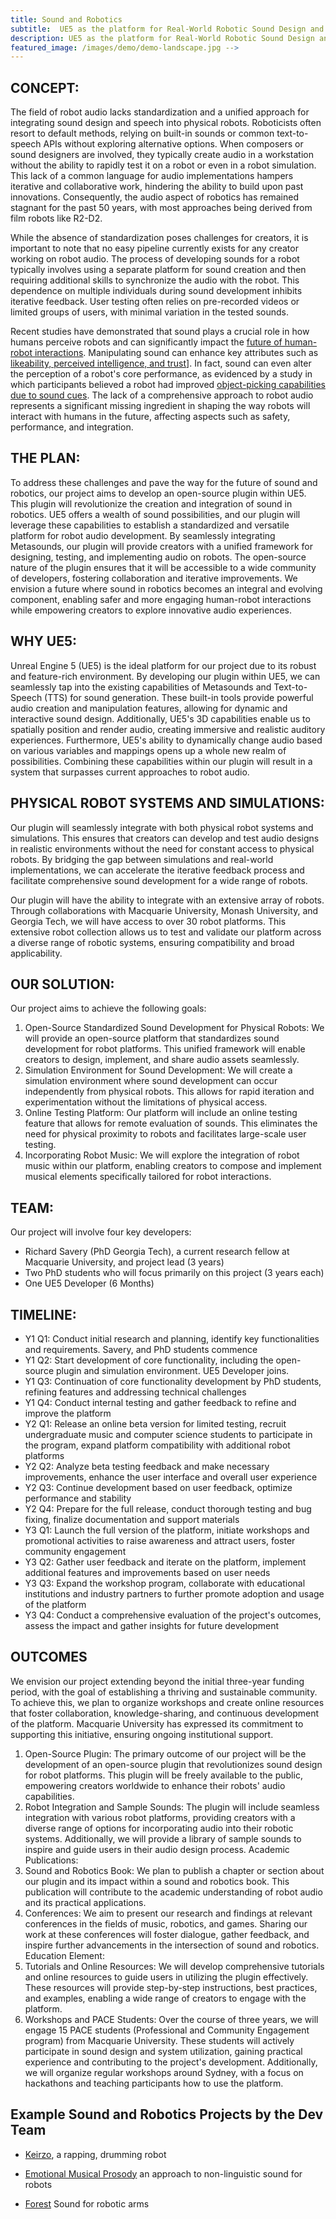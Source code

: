 ```yaml
---
title: Sound and Robotics
subtitle:  UE5 as the platform for Real-World Robotic Sound Design and Interaction
description: UE5 as the platform for Real-World Robotic Sound Design and Interaction
featured_image: /images/demo/demo-landscape.jpg -->
---
```


## CONCEPT:
The field of robot audio lacks standardization and a unified approach for integrating sound design and speech into physical robots. Roboticists often resort to default methods, relying on built-in sounds or common text-to-speech APIs without exploring alternative options. When composers or sound designers are involved, they typically create audio in a workstation without the ability to rapidly test it on a robot or even in a robot simulation. This lack of a common language for audio implementations hampers iterative and collaborative work, hindering the ability to build upon past innovations. Consequently, the audio aspect of robotics has remained stagnant for the past 50 years, with most approaches being derived from film robots like R2-D2.

While the absence of standardization poses challenges for creators, it is important to note that no easy pipeline currently exists for any creator working on robot audio. The process of developing sounds for a robot typically involves using a separate platform for sound creation and then requiring additional skills to synchronize the audio with the robot. This dependence on multiple individuals during sound development inhibits iterative feedback. User testing often relies on pre-recorded videos or limited groups of users, with minimal variation in the tested sounds.

Recent studies have demonstrated that sound plays a crucial role in how humans perceive robots and can significantly impact the [future of human-robot interactions](http://127.0.0.1:4000/project/shimiandprosody). Manipulating sound can enhance key attributes such as [likeability, perceived intelligence, and trust](https://www.researchgate.net/publication/358198614_Emotional_musical_prosody_for_the_enhancement_of_trust_Audio_design_for_robotic_arm_communication)]. In fact, sound can even alter the perception of a robot's core performance, as evidenced by a study in which participants believed a robot had improved [object-picking capabilities due to sound cues](https://www.frontiersin.org/articles/10.3389/frobt.2021.662355/full). The lack of a comprehensive approach to robot audio represents a significant missing ingredient in shaping the way robots will interact with humans in the future, affecting aspects such as safety, performance, and integration.


## THE PLAN:
To address these challenges and pave the way for the future of sound and robotics, our project aims to develop an open-source plugin within UE5. This plugin will revolutionize the creation and integration of sound in robotics. UE5 offers a wealth of sound possibilities, and our plugin will leverage these capabilities to establish a standardized and versatile platform for robot audio development. By seamlessly integrating Metasounds, our plugin will provide creators with a unified framework for designing, testing, and implementing audio on robots.
The open-source nature of the plugin ensures that it will be accessible to a wide community of developers, fostering collaboration and iterative improvements. We envision a future where sound in robotics becomes an integral and evolving component, enabling safer and more engaging human-robot interactions while empowering creators to explore innovative audio experiences.

## WHY UE5: 
Unreal Engine 5 (UE5) is the ideal platform for our project due to its robust and feature-rich environment. By developing our plugin within UE5, we can seamlessly tap into the existing capabilities of Metasounds and Text-to-Speech (TTS) for sound generation. These built-in tools provide powerful audio creation and manipulation features, allowing for dynamic and interactive sound design. Additionally, UE5's 3D capabilities enable us to spatially position and render audio, creating immersive and realistic auditory experiences. Furthermore, UE5's ability to dynamically change audio based on various variables and mappings opens up a whole new realm of possibilities. Combining these capabilities within our plugin will result in a system that surpasses current approaches to robot audio.

## PHYSICAL ROBOT SYSTEMS AND SIMULATIONS: 
Our plugin will seamlessly integrate with both physical robot systems and simulations. This ensures that creators can develop and test audio designs in realistic environments without the need for constant access to physical robots. By bridging the gap between simulations and real-world implementations, we can accelerate the iterative feedback process and facilitate comprehensive sound development for a wide range of robots.

Our plugin will have the ability to integrate with an extensive array of robots. Through collaborations with Macquarie University, Monash University, and Georgia Tech, we will have access to over 30 robot platforms. This extensive robot collection allows us to test and validate our platform across a diverse range of robotic systems, ensuring compatibility and broad applicability.

## OUR SOLUTION: 
Our project aims to achieve the following goals:
1.	Open-Source Standardized Sound Development for Physical Robots: We will provide an open-source platform that standardizes sound development for robot platforms. This unified framework will enable creators to design, implement, and share audio assets seamlessly.
2.	Simulation Environment for Sound Development: We will create a simulation environment where sound development can occur independently from physical robots. This allows for rapid iteration and experimentation without the limitations of physical access.
3.	Online Testing Platform: Our platform will include an online testing feature that allows for remote evaluation of sounds. This eliminates the need for physical proximity to robots and facilitates large-scale user testing.
4.	Incorporating Robot Music: We will explore the integration of robot music within our platform, enabling creators to compose and implement musical elements specifically tailored for robot interactions.


## TEAM:
Our project will involve four key developers:
-	Richard Savery (PhD Georgia Tech), a current research fellow at Macquarie University, and project lead (3 years)
-	Two PhD students who will focus primarily on this project (3 years each)
-	One UE5 Developer (6 Months)

## TIMELINE:
- Y1 Q1: Conduct initial research and planning, identify key functionalities and requirements. Savery, and PhD students commence
- Y1 Q2: Start development of core functionality, including the open-source plugin and simulation environment. UE5 Developer joins. 
- Y1 Q3: Continuation of core functionality development by PhD students, refining features and addressing technical challenges
- Y1 Q4: Conduct internal testing and gather feedback to refine and improve the platform
- Y2 Q1: Release an online beta version for limited testing, recruit undergraduate music and computer science students to participate in the program, expand platform compatibility with additional robot platforms
- Y2 Q2: Analyze beta testing feedback and make necessary improvements, enhance the user interface and overall user experience
- Y2 Q3: Continue development based on user feedback, optimize performance and stability
- Y2 Q4: Prepare for the full release, conduct thorough testing and bug fixing, finalize documentation and support materials
- Y3 Q1: Launch the full version of the platform, initiate workshops and promotional activities to raise awareness and attract users, foster community engagement
- Y3 Q2: Gather user feedback and iterate on the platform, implement additional features and improvements based on user needs
- Y3 Q3: Expand the workshop program, collaborate with educational institutions and industry partners to further promote adoption and usage of the platform
- Y3 Q4: Conduct a comprehensive evaluation of the project's outcomes, assess the impact and gather insights for future development


## OUTCOMES
We envision our project extending beyond the initial three-year funding period, with the goal of establishing a thriving and sustainable community. To achieve this, we plan to organize workshops and create online resources that foster collaboration, knowledge-sharing, and continuous development of the platform. Macquarie University has expressed its commitment to supporting this initiative, ensuring ongoing institutional support.

1.	Open-Source Plugin: The primary outcome of our project will be the development of an open-source plugin that revolutionizes sound design for robot platforms. This plugin will be freely available to the public, empowering creators worldwide to enhance their robots' audio capabilities.
2.	Robot Integration and Sample Sounds: The plugin will include seamless integration with various robot platforms, providing creators with a diverse range of options for incorporating audio into their robotic systems. Additionally, we will provide a library of sample sounds to inspire and guide users in their audio design process.
Academic Publications:
1.	Sound and Robotics Book: We plan to publish a chapter or section about our plugin and its impact within a sound and robotics book. This publication will contribute to the academic understanding of robot audio and its practical applications.
2.	Conferences: We aim to present our research and findings at relevant conferences in the fields of music, robotics, and games. Sharing our work at these conferences will foster dialogue, gather feedback, and inspire further advancements in the intersection of sound and robotics.
Education Element:
1.	Tutorials and Online Resources: We will develop comprehensive tutorials and online resources to guide users in utilizing the plugin effectively. These resources will provide step-by-step instructions, best practices, and examples, enabling a wide range of creators to engage with the platform.
2.	Workshops and PACE Students: Over the course of three years, we will engage 15 PACE students (Professional and Community Engagement program) from Macquarie University. These students will actively participate in sound design and system utilization, gaining practical experience and contributing to the project's development. Additionally, we will organize regular workshops around Sydney, with a focus on hackathons and teaching participants how to use the platform.


## Example Sound and Robotics Projects by the Dev Team

- [Keirzo](https://www.keirzo.com), a rapping, drumming robot

- [Emotional Musical Prosody](https://richardsavery.com/project/shimiandprosody) an approach to non-linguistic sound for robots

- [Forest](https://richardsavery.com/project/forest) Sound for robotic arms

